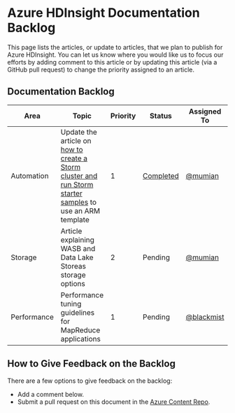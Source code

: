<properties
   pageTitle="Azure HDInsight Documentation Backlog | Azure"
   description="View and rate the HDInsight help articles that you would like to see published"
   documentationCenter="na"
   services="hdinsight"
   authors="nitinme"
   manager="pablissima"
   editor="cgronlun"/>

<tags
	ms.service="hdinsight"
	ms.date="03/09/2016"
	wacn.date=""/>

# Azure HDInsight Documentation Backlog

This page lists the articles, or update to articles, that we plan to publish for Azure HDInsight. You can let us know where you would like us to focus our efforts by adding comment to this article or by updating this article (via a GitHub pull request) to change the priority assigned to an article.

## Documentation Backlog

Area   |Topic | Priority | Status | Assigned To | Requested By 
------------- | ------------- | -------------- | -------------- | --------------- | --------------
Automation  | Update the article on [how to create a Storm cluster and run Storm starter samples](/documentation/articles/hdinsight-apache-storm-tutorial-get-started) to use an ARM template		| 1 |  [Completed](/documentation/articles/hdinsight-apache-storm-tutorial-get-started#create-a-storm-cluster) | [@mumian](https://github.com/mumian) | -
Storage | Article explaining WASB and Data Lake Storeas storage options | 2 | Pending | [@mumian](https://github.com/mumian) | - 
Performance  | Performance tuning guidelines for MapReduce applications 		| 1 |  Pending | [@blackmist](https://github.com/blackmist) | -


## How to Give Feedback on the Backlog
There are a few options to give feedback on the backlog:

* Add a comment below.
* Submit a pull request on this document in the [Azure Content Repo](https://github.com/Azure/azure-content/blob/master/articles/hdinsight/hdinsight-documentation-backlog.md).
